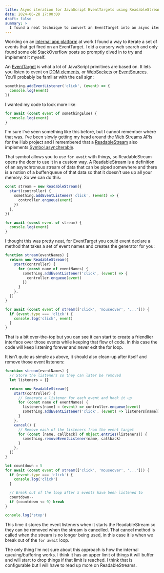 ```yaml
---
title: Async iteration for JavaScript EventTargets using ReadableStreams
date: 2024-06-28 17:00:00
draft: false
summary: >
  I found a neat technique to convert an EventTarget into an async iterable for easier use
---
```


Working on an [internal app platform](https://hub.openlab.dev/) at work I found a way to iterate a set of events that get fired on an EventTarget. I did a cursory web search and only found some old StackOverflow posts so promptly dived in to try and implement it myself.

An [EventTarget](https://developer.mozilla.org/en-US/docs/Web/API/EventTarget) is what a lot of JavaScript primitives are based on. It lets you listen to event on [DOM elements](https://developer.mozilla.org/en-US/docs/Web/API/HTMLElement), or [WebSockets](https://developer.mozilla.org/en-US/docs/Web/API/WebSocket) or [EventSources](https://developer.mozilla.org/en-US/docs/Web/API/EventSource). You'll probably be familiar with the call sign:

```js
something.addEventListener('click', (event) => {
  console.log(event)
})
```

I wanted my code to look more like:

```js
for await (const event of somethingElse) {
  console.log(event)
}
```

I'm sure I've seen something like this before, but I cannot remember where that was.
I've been slowly getting my head around the [Web Streams APIs](https://developer.mozilla.org/en-US/docs/Web/API/Streams_API) for the Hub project and I remembered that a [ReadableStream](https://developer.mozilla.org/en-US/docs/Web/API/ReadableStream) also implements [Symbol.asyncIterable](https://developer.mozilla.org/en-US/docs/Web/JavaScript/Reference/Global_Objects/Symbol/asyncIterator).

That symbol allows you to use `for await` with things, so ReadableStream opens the door to use it in a custom way.
A ReadableStream is a definition of an asynchronous stream of data that can be piped somewhere and there is a notion of a buffer/queue of that data so that it doesn't use up all your memory. So we can do this:

```js
const stream = new ReadableStream({
  start(controller) {
    something.addEventListener('click', (event) => {
      controller.enqueue(event)
    })
  },
})

for await (const event of stream) {
  console.log(event)
}
```

I thought this was pretty neat, for EventTarget you could event declare a method that takes a set of event names and creates the generator for you:

```js
function stream(eventNames) {
  return new ReadableStream({
    start(controller) {
      for (const name of eventNames) {
        something.addEventListener('click', (event) => {
          controller.enqueue(event)
        })
      }
    },
  })
}

for await (const event of stream(['click', 'mouseover', '...'])) {
  if (event.type === 'click') {
    console.log('click', event)
  }
}
```

That is a bit over-the-top but you can see it can start to create a friendlier interface over those events while keeping that flow of code. In this case the code will keep listening forever and never exit the for loop.

It isn't quite as simple as above, it should also clean-up after itself and remove those event listeners:

```js
function stream(eventNames) {
  // Store the listeners so they can later be removed
  let listeners = {}

  return new ReadableStream({
    start(controller) {
      // Generate a listener for each event and hook it up
      for (const name of eventNames) {
        listeners[name] = (event) => controller.enqueue(event)
        something.addEventListener('click', (event) => listeners[name])
      }
    },
    cancel() {
      // Remove each of the listeners from the event target
      for (const [name, callback] of Object.entries(listeners)) {
        something.removeEventListener(name, callback)
      }
    },
  })
}

let countdown = 5
for await (const event of stream(['click', 'mouseover', '...'])) {
  if (event.type === 'click') {
    console.log('click')
  }

  // Break out of the loop after 5 events have been listened to
  countdown--
  if (countdown <= 0) break
}

console.log('stop')
```

This time it stores the event listeners when it starts the ReadableStream so they can be removed when the stream is cancelled. That cancel method is called when the stream is no longer being used, in this case it is when we break out of the `for await` loop.

The only thing I'm not sure about this approach is how the internal queuing/buffering works. I think it has an upper limit of things it will buffer and will start to drop things if that limit is reached. I think that is configurable but I will have to read up more on ReadableStreams.
